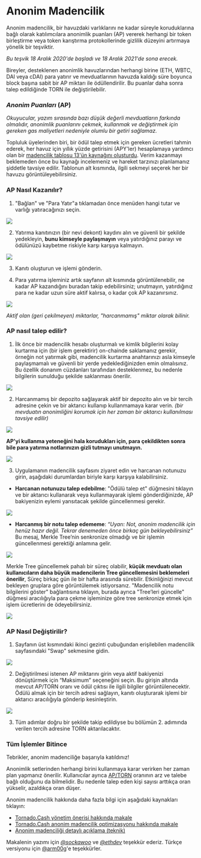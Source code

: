 # Anonim Madencilik

Anonim madencilik, bir havuzdaki varlıklarını ne kadar süreyle koruduklarına bağlı olarak katılımcılara anonimlik puanları (AP) vererek herhangi bir token birleştirme veya token karıştırma protokollerinde gizlilik düzeyini artırmaya yönelik bir teşviktir.

*Bu teşvik 18 Aralık 2020'de başladı ve 18 Aralık 2021'de sona erecek.*
 
Bireyler, desteklenen anonimlik havuzlarından herhangi birine (ETH, WBTC, DAI veya cDAI) para yatırır ve mevduatlarının havuzda kaldığı süre boyunca block başına sabit bir AP miktarı ile ödüllendirilir. Bu puanlar daha sonra talep edildiğinde TORN ile değiştirilebilir.


### _Anonim Puanları_ \(AP\)

*Okuyucular, yazım sırasında bazı düşük değerli mevduatların farkında olmalıdır, anonimlik puanlarını çekmek, kullanmak ve değiştirmek için gereken gas maliyetleri nedeniyle olumlu bir getiri sağlamaz.*
 
Topluluk üyelerinden biri, bir ödül talep etmek için gereken ücretleri tahmin ederek, her havuz için yıllık yüzde getirisini (APY'ler) hesaplamaya yardımcı olan bir [madencilik  tablosu 13'ün kaynağını oluşturdu](https:/https://torn.community/t/anonymity-mining-spreadsheet/720/). Verim kazanmayı beklemeden önce bu kaynağı incelemeniz ve hareket tarzınızı  planlamanız şiddetle tavsiye edilir. Tablonun alt kısmında, ilgili sekmeyi seçerek her bir havuzu görüntüleyebilirsiniz.


### AP Nasıl Kazanılır?


1. "Bağlan" ve "Para Yatır"a tıklamadan önce menüden hangi tutar ve varlığı yatıracağınızı seçin.

![](https://i.imgur.com/2rnc9t2.png)


2. Yatırma kanıtınızın (bir nevi dekont) kaydını alın ve güvenli bir şekilde yedekleyin, **bunu kimseyle paylaşmayın** veya yatırdığınız parayı ve ödülünüzü kaybetme riskiyle karşı karşıya kalmayın.

![](https://i.imgur.com/mtxRRx4.png)


3. Kanıtı oluşturun ve işlemi gönderin.

5. Para yatırma işleminiz artık sayfanın alt kısmında görüntülenebilir, ne kadar AP kazandığını buradan takip edebilirsiniz; unutmayın, yatırdığınız para ne kadar uzun süre aktif kalırsa, o kadar çok AP kazanırsınız.

![](https://i.imgur.com/36p2zRl.png)


*Aktif olan (geri çekilmeyen) miktarlar, "harcanmamış" miktar olarak bilinir.*

### AP nasıl talep edilir?

1. İlk önce bir madencilik hesabı oluşturmalı ve kimlik bilgilerini kolay kurtarma için (bir işlem gerektirir) on-chainde saklamanız gerekir, örneğin not yatırmak gibi, madencilik kurtarma anahtarınızı asla kimseyle paylaşmamalı ve güvenli bir yerde yedeklediğinizden emin olmalısınız. Bu özellik donanım cüzdanları tarafından desteklenmez, bu nedenle bilgilerin sunulduğu şekilde saklanması önerilir.

![](https://i.imgur.com/KehQt1p.png)


2. Harcanmamış bir depozito sağlayarak aktif bir depozito alın ve bir tercih adresine çekin ve bir aktarıcı kullanıp kullanmamaya karar verin.
*(bir mevduatın anonimliğini korumak için her zaman bir aktarıcı kullanılması tavsiye edilir)*

![](https://i.imgur.com/Ja4pJiH.png)


**AP'yi kullanma yeteneğini hala korudukları için, para çekildikten sonra bile para yatırma notlarınızın gizli tutmayı unutmayın.**

![](.gitbook/assets/bpsqxxr.png)

3. Uygulamanın madencilik sayfasını ziyaret edin ve harcanan notunuzu girin, aşağıdaki durumlardan biriyle karşı karşıya kalabilirsiniz.


* **Harcanan notunuzu talep edebilme**: "Ödülü talep et" düğmesini tıklayın ve bir aktarıcı kullanarak veya kullanmayarak işlemi gönderdiğinizde, AP bakiyenizin eylemi yansıtacak şekilde güncellenmesi gerekir.


![](https://i.imgur.com/AZbz8l5.png)



* **Harcanmış bir notu talep edememe**: *“Uyarı: Not, anonim madencilik için henüz hazır değil. Tekrar denemeden önce birkaç gün bekleyebilirsiniz”*  Bu mesaj, Merkle Tree’nin senkronize olmadığı ve bir işlemin güncellenmesi gerektiği anlamına gelir.


![](https://i.imgur.com/6eBT9kF.png)


Merkle Tree güncellemek pahalı bir süreç olabilir, **küçük mevduatı olan kullanıcıların daha büyük madencilerin Tree güncellemesini beklemeleri önerilir**, Süreç birkaç gün ile bir hafta arasında sürebilir. Etkinliğinizi mevcut bekleyen gruplara göre görüntülemek istiyorsanız. "Madencilik notu bilgilerini göster" bağlantısına tıklayın, burada ayrıca "Tree’leri güncelle" düğmesi aracılığıyla para çekme işleminize göre tree senkronize etmek için işlem ücretlerini de ödeyebilirsiniz.

![](https://i.imgur.com/50Qasy6.png)


### AP Nasıl Değiştirilir?

1. Sayfanın üst kısmındaki ikinci gezinti çubuğundan erişilebilen madencilik sayfasındaki "Swap" sekmesine gidin.

![](https://i.imgur.com/bjHVDwk.png)


2. Değiştirilmesi istenen AP miktarını girin veya aktif bakiyenizi dönüştürmek için “Maksimum” seçeneğini seçin. Bu girişin altında mevcut AP/TORN oranı ve ödül çıktısı ile ilgili bilgiler görüntülenecektir. Ödülü almak için bir tercih adresi sağlayın, kanıtı oluşturarak işlemi bir aktarıcı aracılığıyla gönderip kesinleştirin.

![](https://i.imgur.com/t33rd8Y.png)


3. Tüm adımlar doğru bir şekilde takip edildiyse bu bölümün 2. adımında verilen tercih adresine TORN aktarılacaktır.

### Tüm İşlemler Bitince


Tebrikler, anonim madenciliğe başarıyla katıldınız!
 
Anonimlik setlerinden herhangi birini kullanmaya karar verirken her zaman plan yapmanız önerilir. Kullanıcılar ayrıca [AP/TORN](https:/https://duneanalytics.com/luckyallocator/Daily-AP-TORN-Rate-v2/) oranının arz ve talebe bağlı olduğunu da bilmelidir. Bu nedenle talep eden kişi sayısı arttıkça oran yükselir, azaldıkça oran düşer. 

Anonim madencilik hakkında daha fazla bilgi için aşağıdaki kaynakları tıklayın:

* [Tornado.Cash yönetim önerisi hakkında makale](https://tornado-cash.medium.com/tornado-cash-governance-proposal-a55c5c7d0703)
* [Tornado.Cash anonim madencilik optimizasyonu hakkında makale](https://tornado-cash.medium.com/gas-price-claimed-anonymity-mining-a-victim-but-now-everyone-can-claim-ap-5441aaa32a1a) 
* [Anonim madenciliği detaylı açıklama (teknik)](https://torn.community/t/anonymity-mining-technical-overview/15)

Makalenin yazımı için [_@sockawoo_](https://torn.community/u/sockawoo) ve [_@ethdev_](https://torn.community/u/ethdev) teşekkür ederiz.
Türkçe versiyonu için [@arm00g](https://twitter.com/0xzkape)'e teşekkürler.


